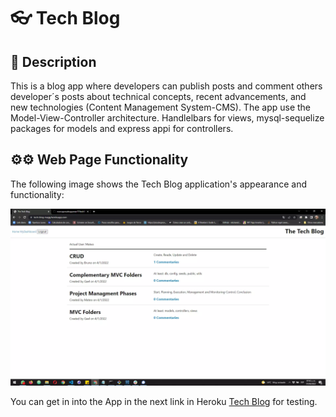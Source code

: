 #  👓 Tech Blog

## 📄 Description

This is a blog app where developers can publish posts and comment others developer´s posts about technical concepts, recent advancements, and new technologies (Content Management System-CMS). The app use the Model-View-Controller architecture. Handlelbars for views, mysql-sequelize packages for models and express appi for controllers.

## ⚙⚙ Web Page Functionality


The following image shows the Tech Blog application's appearance and functionality:

![Tech Blog Image](./public/img/techBlog.webp)

You can get in into the App in the next link in Heroku [Tech Blog](https://tech-blog-magg.herokuapp.com//) for testing.




